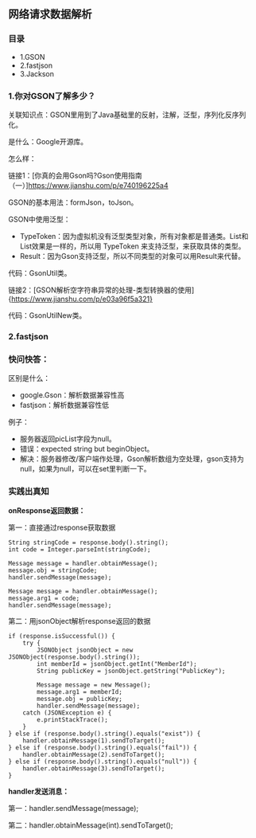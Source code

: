 ## 网络请求数据解析

### 目录

- 1.GSON
- 2.fastjson
- 3.Jackson

### 1.你对GSON了解多少？

关联知识点：GSON里用到了Java基础里的反射，注解，泛型，序列化反序列化。

是什么：Google开源库。

怎么样：

链接1：[你真的会用Gson吗?Gson使用指南（一）]https://www.jianshu.com/p/e740196225a4

GSON的基本用法：formJson，toJson。

GSON中使用泛型：

- TypeToken：因为虚拟机没有泛型类型对象，所有对象都是普通类。List<String>和List<User>效果是一样的，所以用 TypeToken 来支持泛型，来获取具体的类型。
- Result<T>：因为Gson支持泛型，所以不同类型的对象可以用Result<T>来代替。

代码：GsonUtil类。

链接2：[GSON解析空字符串异常的处理-类型转换器的使用]{https://www.jianshu.com/p/e03a96f5a321}

代码：GsonUtilNew类。

### 2.fastjson

### 快问快答：

区别是什么：

- google.Gson：解析数据兼容性高
- fastjson：解析数据兼容性低

例子：

- 服务器返回picList字段为null。
- 错误：expected string but beginObject。
- 解决：服务器修改/客户端作处理，Gson解析数组为空处理，gson支持为null，如果为null，可以在set里判断一下。

### 实践出真知

**onResponse返回数据：**

第一：直接通过response获取数据
```
String stringCode = response.body().string();
int code = Integer.parseInt(stringCode);

Message message = handler.obtainMessage();
message.obj = stringCode;
handler.sendMessage(message);

Message message = handler.obtainMessage();
message.arg1 = code;
handler.sendMessage(message);
```
第二：用jsonObject解析response返回的数据
```
if (response.isSuccessful()) {
    try {
        JSONObject jsonObject = new JSONObject(response.body().string());
        int memberId = jsonObject.getInt("MemberId");
        String publicKey = jsonObject.getString("PublicKey");

        Message message = new Message();
        message.arg1 = memberId;
        message.obj = publicKey;
        handler.sendMessage(message);
    catch (JSONException e) {
        e.printStackTrace();
    }
} else if (response.body().string().equals("exist")) {
    handler.obtainMessage(1).sendToTarget();
} else if (response.body().string().equals("fail")) {
    handler.obtainMessage(2).sendToTarget();
} else if (response.body().string().equals("null")) {
    handler.obtainMessage(3).sendToTarget();
}
```
**handler发送消息：**

第一：handler.sendMessage(message);

第二：handler.obtainMessage(int).sendToTarget();


